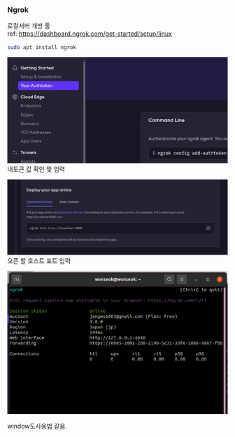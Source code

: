 ### Ngrok ###  
로컬서버 개방 툴  
ref: https://dashboard.ngrok.com/get-started/setup/linux

```bash
sudo apt install ngrok
```

![img.png](img%2Fimg.png)
내토큰 값 확인 및 입력   

![img_1.png](img%2Fimg_1.png)  
오픈 할 호스트 포트 입력 

![img_2.png](img%2Fimg_2.png)

window도사용법 같음.